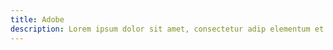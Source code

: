 ```yaml
---
title: Adobe
description: Lorem ipsum dolor sit amet, consectetur adip elementum et accusamus
---
```

